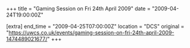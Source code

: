 +++
title = "Gaming Session on Fri 24th April 2009"
date = "2009-04-24T19:00:00Z"

[extra]
end_time = "2009-04-25T07:00:00Z"
location = "DCS"
original = "https://uwcs.co.uk/events/gaming-session-on-fri-24th-april-2009-1474489021677/"
+++



